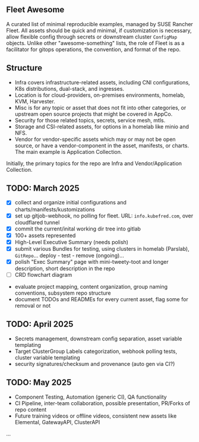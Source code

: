## Fleet Awesome

A curated list of minimal reproducible examples, managed by SUSE Rancher Fleet. All assets should be quick and minimal, if customization is necessary, allow flexible config through secrets or downstream cluster `ConfigMap` objects.
Unlike other "awesome-something" lists, the role of Fleet is as a facilitator for gitops operations, the convention, and format of the repo.

## Structure 

 * Infra covers infrastructure-related assets, including CNI configurations, K8s distributions, dual-stack, and ingresses.
 * Location is for cloud-providers, on-premises environments, homelab, KVM, Harvester.
 * Misc is for any topic or asset that does not fit into other categories, or upstream open source projects that might be covered in AppCo.
 * Security for those related topics, secrets, service mesh, mtls.
 * Storage and CSI-related assets, for options in a homelab like minio and NFS.
 * Vendor for vendor-specific assets which may or may not be open source, or have a vendor-component in the asset, manifests, or charts.  The main example is Application Collection.

Initially, the primary topics for the repo are Infra and Vendor/Application Collection.

## TODO: March 2025

- [x] collect and organize initial configurations and charts/manifests/kustomizations
- [x] set up gitjob-webhook, no polling for fleet. URL: `info.kubefred.com`, over cloudflared tunnel
- [x] commit the current/inital working dir tree into gitlab
- [x] 100+ assets represented
- [x] High-Level Executive Summary (needs polish)
- [x] submit various Bundles for testing, using clusters in homelab (Parslab), `GitRepo`... deploy - test - remove (ongoing)...
- [x] polish "Exec Summary" page with mini-tweety-toot and longer description, short description in the repo
- [ ] CRD flowchart diagram
 * evaluate project mapping, content organization, group naming conventions, subsystem repo structure
 * document TODOs and READMEs for every current asset, flag some for removal or not 
 
## TODO: April 2025
 
 * Secrets management, downstream config separation, asset variable templating
 * Target ClusterGroup Labels categorization, webhook polling tests, cluster variable templating
 * security signatures/checksum and provenance (auto gen via CI?)

## TODO: May 2025

 * Component Testing, Automation (generic CI), QA functionality
 * CI Pipeline, inter-team collaboration, possible presentation, PR/Forks of repo content
 * Future training videos or offline videos, consistent new assets like Elemental, GatewayAPI, ClusterAPI

...
